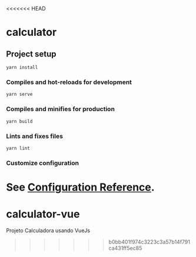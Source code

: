 <<<<<<< HEAD
# calculator

## Project setup
```
yarn install
```

### Compiles and hot-reloads for development
```
yarn serve
```

### Compiles and minifies for production
```
yarn build
```

### Lints and fixes files
```
yarn lint
```

### Customize configuration
See [Configuration Reference](https://cli.vuejs.org/config/).
=======
# calculator-vue
Projeto Calculadora usando VueJs
>>>>>>> b0bb401f974c3223c3a57b14f791ca431ff5ec85
